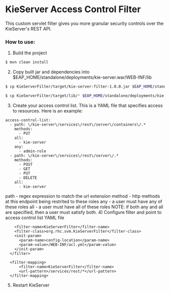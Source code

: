 # KieServer Access Control Filter
This custom servlet filter gives you more granular security controls over the KieServer's REST API.
### How to use:
1) Build the project
```sh
$ mvn clean install
```
2) Copy built jar and dependencies into $EAP_HOME/standalone/deployments/kie-server.war/WEB-INF/lib
```sh
$ cp KieServerFilter/target/kie-server-filter-1.0.0.jar $EAP_HOME/standalone/deployments/kie-server.war/WEB-INF/lib/
```
```sh
$ cp KieServerFilter/target/lib/* $EAP_HOME/standalone/deployments/kie-server.war/WEB-INF/lib/
```
3) Create your access control list.  This is a YAML file that specifies access to resources.  Here is an example:
```
access-control-list:
  - path: \/kie-server\/services\/rest\/server\/containers\/.*
    methods:
      - PUT
    all:
      - kie-server
    any:
      - admin-role
  - path: \/kie-server\/services\/rest\/server\/.*
    methods:
      - POST
      - GET
      - PUT
      - DELETE
    all:
      - kie-server
```
path - regex expression to match the url extension
method - http methods at this endpoint being restrited to these roles
any - a user must have any of these roles
all - a user must have all of these roles
NOTE: if both any and all are specified, then a user must satisfy both.
4) Configure filter and point to access control list YAML file
```  <filter>
    <filter-name>KieServerFilter</filter-name>
    <filter-class>org.rhc.svm.KieServerFilter</filter-class>
    <init-param>
      <param-name>config-location</param-name>
      <param-value>/WEB-INF/acl.yml</param-value>
    </init-param>
  </filter>

  <filter-mapping>
      <filter-name>KieServerFilter</filter-name>
      <url-pattern>/services/rest/*</url-pattern>
  </filter-mapping>
  ```
5) Restart KieServer